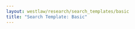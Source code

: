 ```yaml
---
layout: westlaw/research/search_templates/basic
title: "Search Template: Basic"
---
```


<!--- This child document initializes the page in Jekyll. -->
